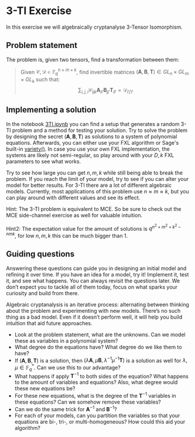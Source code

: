 # 3-TI Exercise

In this exercise we will algebraically cryptanalyse 3-Tensor Isomorphism.

## Problem statement

The problem is, given two tensors, find a transformation between them:
> Given $\mathcal{C}, \mathcal{D} \in \mathbb{F}_q^{n\times m \times k}$, find invertible matrices $(\mathbf{A}, \mathbf{B}, \mathbf{T}) \in GL_n \times GL_m \times GL_k$ such that:
> $$ \sum_{i,j,l} \mathcal{C}_{ijk} \mathbf{A}_{ii'} \mathbf{B}_{jj'} \mathbf{T}_{ll'} = \mathcal{D}_{i'j'l'}$$

## Implementing a solution

In the notebook [3TI.ipynb](./3TI.ipynb) you can find a setup that generates a random 3-TI problem and a method for testing your solution.
Try to solve the problem by designing the secret $(\mathbf{A}, \mathbf{B}, \mathbf{T})$ as solutions to a system of polynomial equations.
Afterwards, you can either use your FXL algorithm or Sage's built-in [variety()](https://doc.sagemath.org/html/en/reference/polynomial_rings/sage/rings/polynomial/multi_polynomial_ideal.html#sage.rings.polynomial.multi_polynomial_ideal.MPolynomialIdeal_singular_repr.variety).
In case you use your own FXL implementation, the systems are likely not semi-regular, so play around with your $D, k$ FXL parameters to see what works.

Try to see how large you can get $n,m,k$ while still being able to break the problem.
If you reach the limit of your model, try to see if you can alter your model for better results.
For 3-TI there are a lot of different algebraic models.
Currently, most applications of this problem use $n \approx m \approx k$, but you can play around with different values and see its effect.

Hint: The 3-TI problem is equivalent to MCE. So be sure to check out the MCE side-channel exercise as well for valuable intuition.

Hint2: The expectation value for the amount of solutions is $q^{n^2 + m^2 + k^2 - nmk}$, for low $n, m, k$ this can be much bigger than 1.

## Guiding questions

Answering these questions can guide you in designing an initial model and refining it over time.
If you have an idea for a model, try it! 
Implement it, test it, and see what happens.
You can always revisit the questions later.
We don’t expect you to tackle all of them today, focus on what sparks your curiosity and build from there.

Algebraic cryptanalysis is an iterative process: alternating between thinking about the problem and experimenting with new models.
There’s no such thing as a bad model. 
Even if it doesn’t perform well, it will help you build intuition that aid future approaches.

- Look at the problem statement, what are the unknowns. Can we model these as variables in a polynomial system?
- What degree do the equations have? What degree do we like them to have?
- If $(\mathbf{A}, \mathbf{B}, \mathbf{T})$ is a solution, then $(\lambda \mathbf{A}, \mu \mathbf{B}, \lambda^{-1}\mu^{-1}\mathbf{T})$ is a solution as well for $\lambda, \mu \in \mathbb{F}_q^*$. Can we use this to our advantage?
- What happens if apply $\mathbf{T}^{-1}$ to both sides of the equation? What happens to the amount of variables and equations? Also, what degree would these new equations be?
- For these new equations, what is the degree of the $\mathbf{T}^{-1}$ variables in these equations? Can we somehow remove these variables?
- Can we do the same trick for $\mathbf{A}^{-1}$ and $\mathbf{B}^{-1}$?
- For each of your models, can you partition the variables so that your equations are bi-, tri-, or multi-homogeneous? How could this aid your algorithm?